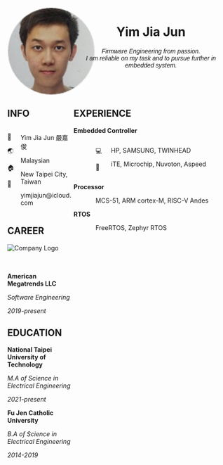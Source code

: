 <div style="overflow: auto">
  <div style="float: left; width: 30%;">
    <div style="width: 200px; height: 200px; border-radius: 50%; overflow: hidden;">
      <img src="./img/Me.jpg" alt="JiaJunYim's Image" style="width: 100%;">
    </div>
  </div>
  <div style="float: right; width: 70%;">
    <div align="center">
      <h1> Yim Jia Jun </h1>
      <div style="font-family: Arial, sans-serif;">
        <p><em>Firmware Engineering from passion.<br>I am reliable on my task and to pursue further in embedded system.</em></p>
      </div>
    </div>
  </div>
</div>
<div style="overflow: auto">
  <div style="float: left; width: 30%;">
    <div align="left">
      <h2> INFO </h2>
    </div>
    <div style="overflow: auto">
      <div style="float: left; width: 20%;">
        <p>🙍</p>
        <p>🌏</p>
        <p>🏠</p>
        <p>📧</p>
      </div>
      <div style="float: right; width: 80%;">
        <p> Yim Jia Jun 嚴嘉俊 </p>
        <p> Malaysian </p>
        <p> New Taipei City, Taiwan </p>
        <p> yimjiajun@icloud.com </p>
      </div>
    </div>
    <div align="left">
      <h2> CAREER </h2>
      <div style="width: 150px; height: 50px; overflow: hidden;" >
        <img src="https://upload.wikimedia.org/wikipedia/en/thumb/5/57/American_Megatrends_(logo).svg/440px-American_Megatrends_(logo).svg.png" alt="Company Logo" style="width: 100%;">
      </div>
      <p><b> American Megatrends LLC </b></p>
      <p><i> Software Engineering </i></p>
      <p><i> 2019-present </i></p>
    </div>
    <div align="left">
      <h2> EDUCATION </h2>
      <p><b> National Taipei University of Technology </b></p>
      <p><i> M.A of Science in Electrical Engineering </i></p>
      <p><i> 2021-present </i></p>
      <p><b> Fu Jen Catholic University </b></p>
      <p><i> B.A of Science in Electrical Engineering </i></p>
      <p><i> 2014-2019 </i></p>
    </div>
  </div>
  <div style="float: right; width: 70%;">
    <div align="left">
      <h2> EXPERIENCE </h2>
      <p><b> Embedded Controller </b></p>
      <div style="overflow: auto; text-indent: 50px;">
        <div style="float: left; width: 10%;">
          <p> 💻 </p>
          <p> 🔲 </p>
        </div>
        <div style="float: right; width: 90%;">
          <p> HP, SAMSUNG, TWINHEAD </p>
          <p> iTE, Microchip, Nuvoton, Aspeed </p>
        </div>
      </div>
      <p><b> Processor </b></p>
      <p style="text-indent: 50px;"> MCS-51, ARM cortex-M, RISC-V Andes </p>
      <p><b> RTOS </b></p>
      <p style="text-indent: 50px;"> FreeRTOS, Zephyr RTOS </p>
    </div>
  </div>
</div>
